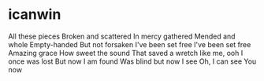 # icanwin
All these pieces
Broken and scattered
In mercy gathered
Mended and whole
Empty-handed
But not forsaken
I've been set free
I've been set free
Amazing grace
How sweet the sound
That saved a wretch like me, ooh
I once was lost
But now I am found
Was blind but now I see
Oh, I can see You now
